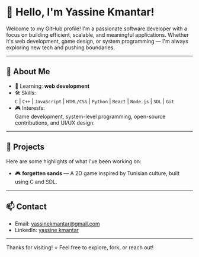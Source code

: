 # 👋 Hello, I'm Yassine Kmantar!

Welcome to my GitHub profile! I'm a passionate software developer with a focus on building efficient, scalable, and meaningful applications. Whether it's web development, game design, or system programming — I'm always exploring new tech and pushing boundaries.

---

## 🧠 About Me

- 🌱 Learning: **web development**
- 🛠️ Skills:  
  `C` | `C++` | `JavaScript` | `HTML/CSS` | `Python` | `React` | `Node.js` | `SDL` | `Git`
- 🎮 Interests:  
  Game development, system-level programming, open-source contributions, and UI/UX design.

---

## 📂 Projects

Here are some highlights of what I've been working on:

- 🎮 **forgetten sands** — A 2D game inspired by Tunisian culture, built using C and SDL.  

---

## 📫 Contact

- Email: yassinekmantar@gmail.com 
- LinkedIn: [yassine kmantar](https://www.linkedin.com/in/yassine-kmantar-51725935a/) 

---

Thanks for visiting! ⭐️ Feel free to explore, fork, or reach out!


